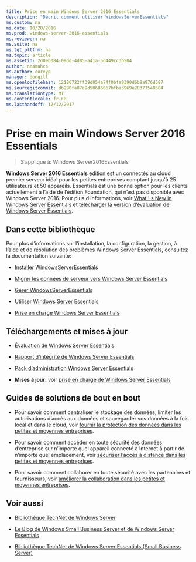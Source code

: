 ```yaml
---
title: Prise en main Windows Server 2016 Essentials
description: "Décrit comment utiliser WindowsServerEssentials"
ms.custom: na
ms.date: 10/28/2016
ms.prod: windows-server-2016-essentials
ms.reviewer: na
ms.suite: na
ms.tgt_pltfrm: na
ms.topic: article
ms.assetid: 2d0eb084-09dd-4d85-a41a-5d449cc3b504
author: nnamuhcs
ms.author: coreyp
manager: dongill
ms.openlocfilehash: 12186722ff39d854a74f0bfa9390d6b9a976d597
ms.sourcegitcommit: db290fa07e9d50686667bfba3969e20377548504
ms.translationtype: MT
ms.contentlocale: fr-FR
ms.lasthandoff: 12/12/2017
---
```

# <a name="get-started-with-windows-server-2016-essentials"></a>Prise en main Windows Server 2016 Essentials 

>S’applique à: Windows Server2016Essentials

**Windows Server 2016 Essentials** edition est un connectés au cloud premier serveur idéal pour les petites entreprises comptant jusqu'à 25 utilisateurs et 50 appareils. Essentials est une bonne option pour les clients actuellement à l’aide de l’édition Foundation, qui n’est pas disponible avec Windows Server 2016. Pour plus d’informations, voir [What ' s New in Windows Server Essentials](what-s-new.md) et [télécharger la version d’évaluation de Windows Server Essentials](https://technet.microsoft.com/evalcenter/dn205288.aspx?wt.mc_id=TEC_144_1_7). 
  
## <a name="in-this-library"></a>Dans cette bibliothèque  
 Pour plus d’informations sur l’installation, la configuration, la gestion, à l’aide et de résolution des problèmes Windows Server Essentials, consultez la documentation suivante:  
  

-   [Installer WindowsServerEssentials](../install/Install-Windows-Server-Essentials.md)   
  
-   [Migrer les données de serveur vers Windows Server Essentials](../migrate/Migrate-Server-Data-to-Windows-Server-Essentials.md)  
  
-   [Gérer WindowsServerEssentials](../manage/Manage-Windows-Server-Essentials.md)  
  
-   [Utiliser Windows Server Essentials](../use/Use-Windows-Server-Essentials.md)  
  
-   [Prise en charge Windows Server Essentials](../support/Support-Windows-Server-Essentials.md)  
  
## <a name="updates-and-downloads"></a>Téléchargements et mises à jour  
  
-   [Évaluation de Windows Server Essentials](https://technet.microsoft.com/evalcenter/dn205288.aspx?wt.mc_id=TEC_144_1_7)  
  
-   [Rapport d’intégrité de Windows Server Essentials](https://www.microsoft.com/download/details.aspx?id=35565)  
  
-   [Pack d’administration Windows Server Essentials](https://www.microsoft.com/download/details.aspx?id=35560)  
 
  
-   **Mises à jour:** voir [prise en charge de Windows Server Essentials](../support/Support-Windows-Server-Essentials.md)  
  
## <a name="end-to-end-solution-guides"></a>Guides de solutions de bout en bout  
  
-    Pour savoir comment centraliser le stockage des données, limiter les autorisations d’accès aux données et sauvegarder vos données à la fois local et dans le cloud, voir [fournir la protection des données dans les petites et moyennes entreprises](https://technet.microsoft.com/library/dn582043.aspx).  
  
-    Pour savoir comment accéder en toute sécurité des données d’entreprise sur n’importe quel appareil connecté à Internet à partir de n’importe quel emplacement, voir [sécuriser l’accès à distance dans les petites et moyennes entreprises](https://technet.microsoft.com/library/dn629457.aspx).  
  
-    Pour savoir comment collaborer en toute sécurité avec les partenaires et fournisseurs, voir [améliorer la collaboration dans les petites et moyennes entreprises](https://technet.microsoft.com/library/dn747893.aspx).  
  
## <a name="see-also"></a>Voir aussi  
  
-   [Bibliothèque TechNet de Windows Server](https://technet.microsoft.com/library/bb625087.aspx)  
  
-   [Le Blog de Windows Small Business Server et de Windows Server Essentials](http://blogs.technet.com/b/sbs/)  
  
-   [Bibliothèque TechNet de Windows Server Essentials (Small Business Server)](https://technet.microsoft.com/library/cc514417.aspx)
